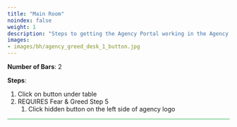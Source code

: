 ```yaml
---
title: "Main Room"
noindex: false
weight: 1
description: "Steps to getting the Agency Portal working in the Agency RP house."
images:
- images/bh/agency_greed_desk_1_button.jpg
---
```


**Number of Bars**: 2

**Steps**:
1. Click on button under table
1. REQUIRES Fear & Greed Step 5
    1. Click hidden button on the left side of agency logo


<hr style="background-color: #28b44c" size=8>